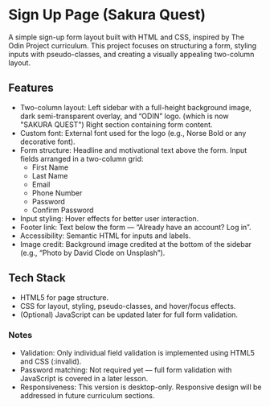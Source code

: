 # Sign Up Page (Sakura Quest)

A simple sign-up form layout built with HTML and CSS, inspired by The Odin Project curriculum. This project focuses on structuring a form, styling inputs with pseudo-classes, and creating a visually appealing two-column layout.

## Features
- Two-column layout:
    Left sidebar with a full-height background image, dark semi-transparent overlay, and “ODIN” logo. (which is now "SAKURA QUEST")
    Right section containing form content.
- Custom font: External font used for the logo (e.g., Norse Bold or any decorative font).
- Form structure:
    Headline and motivational text above the form.
    Input fields arranged in a two-column grid:
    * First Name
    * Last Name
    * Email
    * Phone Number
    * Password
    * Confirm Password
- Input styling: Hover effects for better user interaction.
- Footer link: Text below the form — “Already have an account? Log in”.
- Accessibility: Semantic HTML for inputs and labels.
- Image credit: Background image credited at the bottom of the sidebar (e.g., “Photo by David Clode on Unsplash”).

## Tech Stack
- HTML5 for page structure.
- CSS for layout, styling, pseudo-classes, and hover/focus effects.
- (Optional) JavaScript can be updated later for full form validation.

### Notes
- Validation: Only individual field validation is implemented using HTML5 and CSS (:invalid).
- Password matching: Not required yet — full form validation with JavaScript is covered in a later lesson.
- Responsiveness: This version is desktop-only. Responsive design will be addressed in future curriculum sections.
